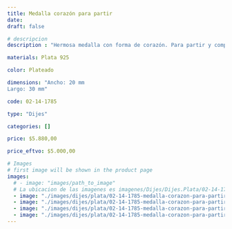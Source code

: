 ```yaml
---
title: Medalla corazón para partir
date: 
draft: false

# descripcion
description : "Hermosa medalla con forma de corazón. Para partir y compartir con un ser querido."

materials: Plata 925

color: Plateado

dimensions: "Ancho: 20 mm 
Largo: 30 mm"

code: 02-14-1785

type: "Dijes"

categories: []

price: $5.880,00

price_eftvo: $5.000,00

# Images
# first image will be shown in the product page
images:
  # - image: "images/path_to_image"
  # La ubicacion de las imagenes es imagenes/Dijes/Dijes.Plata/02-14-1785-medalla-corazon-para-partir
  - image: "./images/dijes/plata/02-14-1785-medalla-corazon-para-partir_a.jpg"
  - image: "./images/dijes/plata/02-14-1785-medalla-corazon-para-partir_b.jpg"
  - image: "./images/dijes/plata/02-14-1785-medalla-corazon-para-partir_c.jpg"
  - image: "./images/dijes/plata/02-14-1785-medalla-corazon-para-partir_d.jpg"
---
```

